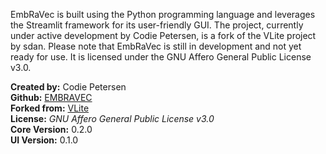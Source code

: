 EmbRaVec is built using the Python programming language and leverages the Streamlit framework for its user-friendly GUI. The project, currently under active development by Codie Petersen, is a fork of the VLite project by sdan. Please note that EmbRaVec is still in development and not yet ready for use. It is licensed under the GNU Affero General Public License v3.0.  

**Created by:** Codie Petersen  
**Github:** [EMBRAVEC](https://github.com/Automacene/vlite)  
**Forked from:** [VLite](https://github.com/sdan/vlite)  
**License:** *GNU Affero General Public License v3.0*  
**Core Version:** 0.2.0  
**UI Version:** 0.1.0